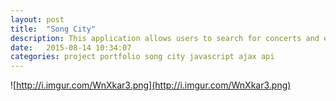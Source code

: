 ```yaml
---
layout: post
title:  "Song City"
description: This application allows users to search for concerts and events by city. Created using MEAN stack. http://songcity.herokuapp.com/
date:   2015-08-14 10:34:07
categories: project portfolio song city javascript ajax api
---
```



![http://i.imgur.com/WnXkar3.png](http://i.imgur.com/WnXkar3.png)
